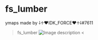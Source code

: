 # fs_lumber
ymaps made by ⸸♱♥IDK_FORCE♥♱⸸#7611
>fs_lumber
![Image description](https://cdn.discordapp.com/attachments/784243374269661195/970104758381719562/unknown.png)
<
